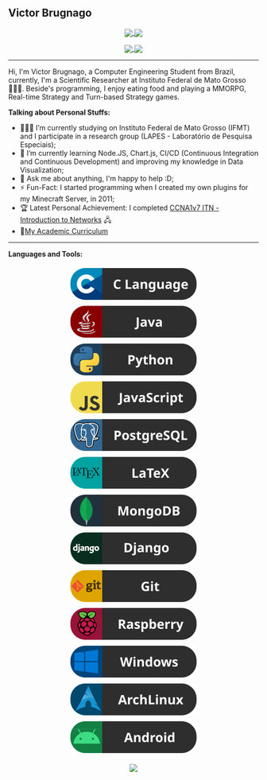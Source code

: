 ## Victor Brugnago
<p align="center">
        <a href="https://github.com/VictorBrugnago/github-readme-stats">
        <img align="center" src="https://github-readme-stats.vercel.app/api?username=VictorBrugnago&show_icons=true&hide_rank=true&count_private=true&hide=stars&theme=onedark&hide_border=true" />
    </a>
    <a href="https://github.com/VictorBrugnago/github-readme-stats">
        <img align="center" src="https://github-readme-stats.vercel.app/api/top-langs/?username=VictorBrugnago&layout=compact&theme=onedark&hide_border=true" />
    </a>
</p>

<p align="center">
    <a href="https://github.com/VictorBrugnago?tab=followers">
        <img align="center" src="https://img.shields.io/github/followers/VictorBrugnago?label=GitHub%20Followers" />
    </a>
    <a href="https://www.linkedin.com/in/joão-victor-brugnago-de-rezende/">
        <img align="center" src="https://img.shields.io/badge/VictorBrugnago-blue?style=flat&logo=Linkedin&logoColor=white&link=https://www.linkedin.com/in/joão-victor-brugnago-de-rezende/" />
    </a>
</p>


---------------------------------------------------------------------------------------------------------------------------------------------------------------------------------
Hi, I'm Victor Brugnago, a Computer Engineering Student from Brazil, currently, I'm a Scientific Researcher at Instituto Federal de Mato Grosso 🙍🏽‍♂️. Beside's programming, I enjoy eating food and playing a MMORPG, Real-time Strategy and Turn-based Strategy games.

**Talking about Personal Stuffs:**

- 👨🏽‍💻 I’m currently studying on Instituto Federal de Mato Grosso (IFMT) and I participate in a research group (LAPES - Laboratório de Pesquisa Especiais);
- 🌱 I’m currently learning Node.JS, Chart.js, CI/CD (Continuous Integration and Continuous Development) and improving my knowledge in Data Visualization;
- 💬 Ask me about anything, I'm happy to help :D;
- ⚡️ Fun-Fact: I started programming when I created my own plugins for my Minecraft Server, in 2011;
- 🏆 Latest Personal Achievement: I completed [CCNA1v7 ITN - Introduction to Networks](https://www.linkedin.com/feed/update/urn:li:activity:6837173083187539968/) 🖧
- 📝[My Academic Curriculum ](http://lattes.cnpq.br/2439519957293998)

---------------------------------------------------------------------------------------------------------------------------------------------------------------------------------
**Languages and Tools:**  

<p align="center">
    <a href="https://github.com/topics/c">
        <img src="https://raw.githubusercontent.com/VictorBrugnago/VictorBrugnago/update-02/resources/C.svg" alt="C Language" style="vertical-align:top; margin:6px 4px">
    </a>
    <a href="https://www.java.com/">
        <img src="https://raw.githubusercontent.com/VictorBrugnago/VictorBrugnago/update-02/resources/Java.svg" alt="Java" style="vertical-align:top; margin:6px 4px">
    </a>
    <a href="https://www.python.org">
        <img src="https://raw.githubusercontent.com/VictorBrugnago/VictorBrugnago/update-02/resources/Python.svg" alt="Python" style="vertical-align:top; margin:6px 4px">
    </a>
    <a href="https://developer.mozilla.org/en-US/docs/Learn/JavaScript">
        <img src="https://raw.githubusercontent.com/VictorBrugnago/VictorBrugnago/update-02/resources/JavaScript.svg" alt="JavaScript" style="vertical-align:top; margin:6px 4px">
    </a>
    <a href="https://www.postgresql.org">
        <img src="https://raw.githubusercontent.com/VictorBrugnago/VictorBrugnago/update-02/resources/PostgreSQL.svg" alt="Postgre SQL" style="vertical-align:top; margin:6px 4px">
    </a>
    <a href="https://www.latex-project.org">
        <img src="https://raw.githubusercontent.com/VictorBrugnago/VictorBrugnago/update-02/resources/LaTeX.svg" alt="LaTeX" style="vertical-align:top; margin:6px 4px">
    </a>
    <a href="https://www.mongodb.com">
        <img src="https://raw.githubusercontent.com/VictorBrugnago/VictorBrugnago/update-02/resources/MongoDB.svg" alt="MongoDB" style="vertical-align:top; margin:6px 4px">
    </a>
    <a href="https://www.djangoproject.com">
        <img src="https://raw.githubusercontent.com/VictorBrugnago/VictorBrugnago/update-02/resources/Django.svg" alt="Django" style="vertical-align:top; margin:6px 4px">
    </a>
    <a href="https://git-scm.com">
        <img src="https://raw.githubusercontent.com/VictorBrugnago/VictorBrugnago/update-02/resources/Git.svg" alt="Git" style="vertical-align:top; margin:6px 4px">
    </a>
    <a href="https://www.raspberrypi.org">
        <img src="https://raw.githubusercontent.com/VictorBrugnago/VictorBrugnago/update-02/resources/Raspberry.svg" alt="Raspberry PI" style="vertical-align:top; margin:6px 4px">
    </a>
    <a href="https://www.microsoft.com/windows/">
        <img src="https://raw.githubusercontent.com/VictorBrugnago/VictorBrugnago/update-02/resources/Windows.svg" alt="Windows" style="vertical-align:top; margin:6px 4px">
    </a>
    <a href="https://www.archlinux.org">
        <img src="https://raw.githubusercontent.com/VictorBrugnago/VictorBrugnago/update-02/resources/ArchLinux.svg" alt="Arch Linux" style="vertical-align:top; margin:6px 4px">
    </a>
    <a href="https://www.android.com">
        <img src="https://raw.githubusercontent.com/VictorBrugnago/VictorBrugnago/master/resources/Android.svg" alt="Android" style="vertical-align:top; margin:6px 4px">
    </a>
</p>
<p align="center">
<a href="https://github.com/VictorBrugnago/github-readme-streak-stats">
    <img align="center" src="https://github-readme-streak-stats.herokuapp.com/?user=VictorBrugnago&theme=onedark&hide_border=true" />
</a>
</p>
